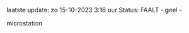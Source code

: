 laatste update: 
zo 15-10-2023  3:16   uur 
Status: FAALT - geel - 
<div class="service Y">microstation</div>